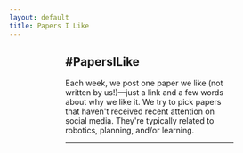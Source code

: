 ```yaml
---
layout: default
title: Papers I Like
---
```


<style>

  .content-section {
    width: 60%;
    margin-left: auto;
    margin-right: auto;
  }

  p {
    text-align: left;
    margin-left: 0;
  }
</style>

<section class="content-section" aria-labelledby="papers-heading">
  <h1 id="papers-heading">#PapersILike</h1>
  <p>Each week, we post one paper we like (not written by us!)&mdash;just a link and a few words about why we like it. We try to pick papers that haven't received recent attention on social media. They're typically related to robotics, planning, and/or learning.</p>
  <hr>
  <div id="papers-list">
    <!-- Papers will be populated here -->
  </div>
</section>

<script>
  fetch('/papers-i-like.json')
    .then(response => response.json())
    .then(data => {
      const papersList = document.getElementById('papers-list');
      data.forEach(paper => {
        const paperDiv = document.createElement('div');
        paperDiv.classList.add('paper');
        paperDiv.innerHTML = `
          <h3>${paper.title}</h3>
          <h4>${paper.reference}</h4>
          <p>${paper.explanation}</p>
          <p><strong>Link:</strong> <a href="${paper.link}" target="_blank">${paper.link}</a></p>
          <p><strong>Date Posted:</strong> ${paper.datePosted}</p>
          <hr>
        `;
        papersList.appendChild(paperDiv);
      });
    });
</script>